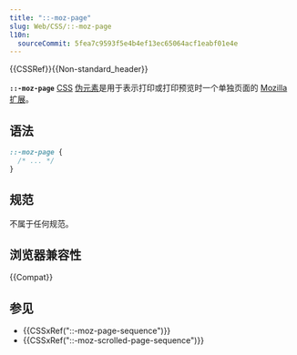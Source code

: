 ```yaml
---
title: "::-moz-page"
slug: Web/CSS/::-moz-page
l10n:
  sourceCommit: 5fea7c9593f5e4b4ef13ec65064acf1eabf01e4e
---
```


{{CSSRef}}{{Non-standard_header}}

**`::-moz-page`** [CSS](/zh-CN/docs/Web/CSS) [伪元素](/zh-CN/docs/Web/CSS/Pseudo-elements)是用于表示打印或打印预览时一个单独页面的 [Mozilla 扩展](/zh-CN/docs/Web/CSS/Mozilla_Extensions)。

## 语法

```css
::-moz-page {
  /* ... */
}
```

## 规范

不属于任何规范。

## 浏览器兼容性

{{Compat}}

## 参见

- {{CSSxRef("::-moz-page-sequence")}}
- {{CSSxRef("::-moz-scrolled-page-sequence")}}
